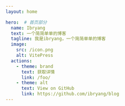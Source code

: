 ```yaml
---
layout: home

hero:  # 首页部分
  name: Ibryang
  text: 一个简简单单的博客
  tagline: 我是ibryang，一个简简单单的博客
  image:
    src: /icon.png
    alt: VitePress
  actions:
    - theme: brand
      text: 获取详情
      link: /foo/
    - theme: alt
      text: View on GitHub
      link: https://github.com/ibryang/blog
---
```

<style>
    :root {
        --vp-home-hero-name-color: transparent;
        --vp-home-hero-name-background: -webkit-linear-gradient(120deg, #bd34fe, #41d1ff
    );
}

</style>
